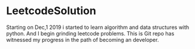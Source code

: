 # LeetcodeSolution
Starting on Dec,1 2019 i started to learn algorithm and data structures with python. And I begin grinding leetcode problems. This is Git repo has witnessed my progress in the path of becoming an developer.
